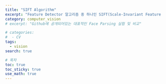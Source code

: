 ```yaml
---
title: "SIFT Algorithm"
excerpt: "Feature Detector 알고리즘 중 하나인 SIFT(Scale-Invariant Feature Transform)에 대해 살펴본다."
category: computer_vision
# excerpt: "Github에 공개되어있는 대표적인 Face Parsing 실험 및 비교"

# categories:
#  - CV
tags:
  - vision
search: true

# 목차
toc: true  
toc_sticky: true 
use_math: true
---
```

